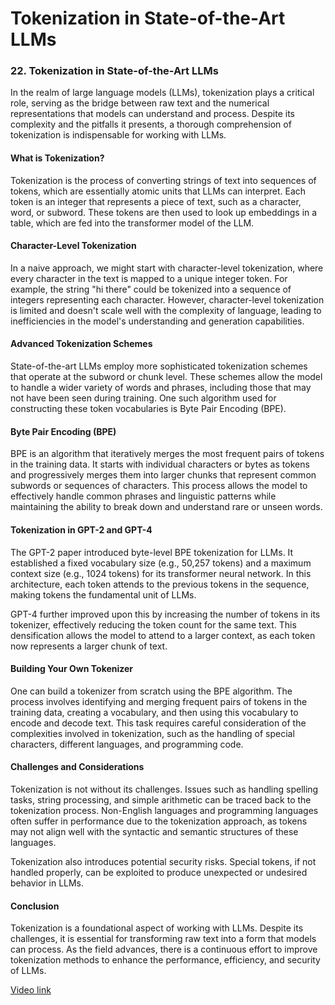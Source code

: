 # Tokenization in State-of-the-Art LLMs

### 22. Tokenization in State-of-the-Art LLMs

In the realm of large language models (LLMs), tokenization plays a critical role, serving as the bridge between raw text and the numerical representations that models can understand and process. Despite its complexity and the pitfalls it presents, a thorough comprehension of tokenization is indispensable for working with LLMs.

#### What is Tokenization?

Tokenization is the process of converting strings of text into sequences of tokens, which are essentially atomic units that LLMs can interpret. Each token is an integer that represents a piece of text, such as a character, word, or subword. These tokens are then used to look up embeddings in a table, which are fed into the transformer model of the LLM.

#### Character-Level Tokenization

In a naive approach, we might start with character-level tokenization, where every character in the text is mapped to a unique integer token. For example, the string "hi there" could be tokenized into a sequence of integers representing each character. However, character-level tokenization is limited and doesn't scale well with the complexity of language, leading to inefficiencies in the model's understanding and generation capabilities.

#### Advanced Tokenization Schemes

State-of-the-art LLMs employ more sophisticated tokenization schemes that operate at the subword or chunk level. These schemes allow the model to handle a wider variety of words and phrases, including those that may not have been seen during training. One such algorithm used for constructing these token vocabularies is Byte Pair Encoding (BPE).

#### Byte Pair Encoding (BPE)

BPE is an algorithm that iteratively merges the most frequent pairs of tokens in the training data. It starts with individual characters or bytes as tokens and progressively merges them into larger chunks that represent common subwords or sequences of characters. This process allows the model to effectively handle common phrases and linguistic patterns while maintaining the ability to break down and understand rare or unseen words.

#### Tokenization in GPT-2 and GPT-4

The GPT-2 paper introduced byte-level BPE tokenization for LLMs. It established a fixed vocabulary size (e.g., 50,257 tokens) and a maximum context size (e.g., 1024 tokens) for its transformer neural network. In this architecture, each token attends to the previous tokens in the sequence, making tokens the fundamental unit of LLMs.

GPT-4 further improved upon this by increasing the number of tokens in its tokenizer, effectively reducing the token count for the same text. This densification allows the model to attend to a larger context, as each token now represents a larger chunk of text.

#### Building Your Own Tokenizer

One can build a tokenizer from scratch using the BPE algorithm. The process involves identifying and merging frequent pairs of tokens in the training data, creating a vocabulary, and then using this vocabulary to encode and decode text. This task requires careful consideration of the complexities involved in tokenization, such as the handling of special characters, different languages, and programming code.

#### Challenges and Considerations

Tokenization is not without its challenges. Issues such as handling spelling tasks, string processing, and simple arithmetic can be traced back to the tokenization process. Non-English languages and programming languages often suffer in performance due to the tokenization approach, as tokens may not align well with the syntactic and semantic structures of these languages.

Tokenization also introduces potential security risks. Special tokens, if not handled properly, can be exploited to produce unexpected or undesired behavior in LLMs.

#### Conclusion

Tokenization is a foundational aspect of working with LLMs. Despite its challenges, it is essential for transforming raw text into a form that models can process. As the field advances, there is a continuous effort to improve tokenization methods to enhance the performance, efficiency, and security of LLMs.

[Video link](https://www.youtube.com/watch?v=zduSFxRajkE?t=3451)